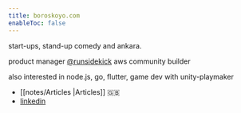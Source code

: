 ```yaml
---
title: boroskoyo.com
enableToc: false
---
```


start-ups, stand-up comedy and ankara. 

product manager [@runsidekick](https://runsidekick.com)
aws community builder 

also interested in node.js, go, flutter, game dev with unity-playmaker

- [[notes/Articles |Articles]]  🇬🇧
- [linkedin](https://www.linkedin.com/in/kayabaris/)

